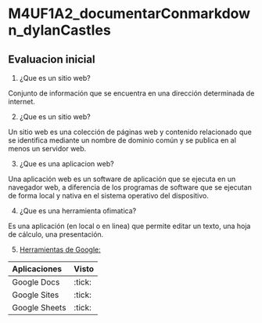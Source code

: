 # M4UF1A2_documentarConmarkdown_dylanCastles
## Evaluacion inicial

1. ¿Que es un sitio web?

Conjunto de información que se encuentra en una dirección determinada de internet.

2. ¿Que es un sitio web?

Un sitio web es una colección de páginas web y contenido relacionado que se identifica mediante un nombre de dominio común y se publica en al menos un servidor web.

3. ¿Que es una aplicacion web?

Una aplicación web es un software de aplicación que se ejecuta en un navegador web, a diferencia de los programas de software que se ejecutan de forma local y nativa en el sistema operativo del dispositivo.

4. ¿Que es una herramienta ofimatica?

Es una aplicación (en local o en linea) que permite editar un texto, una hoja de cálculo, una
presentación.

5. [Herramientas de Google:](URL "[https://www.google.com/intl/es-419/chrome/browser-tools/]")

|Aplicaciones|Visto|
|:-|:-|
|Google Docs|:tick:|
|Google Sites|:tick:|
|Google Sheets|:tick:|

